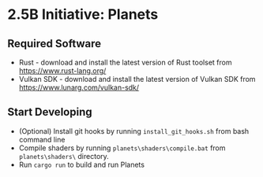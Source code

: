 # 2.5B Initiative: Planets

## Required Software

* Rust - download and install the latest version of Rust toolset from https://www.rust-lang.org/
* Vulkan SDK - download and install the latest version of Vulkan SDK from https://www.lunarg.com/vulkan-sdk/

## Start Developing

* (Optional) Install git hooks by running `install_git_hooks.sh` from bash command line
* Compile shaders by running `planets\shaders\compile.bat` from `planets\shaders\` directory.
* Run `cargo run` to build and run Planets